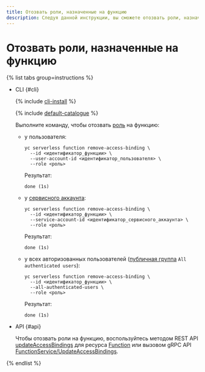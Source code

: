 ```yaml
---
title: Отозвать роли, назначенные на функцию
description: Следуя данной инструкции, вы сможете отозвать роли, назначенные на функцию.
---
```


# Отозвать роли, назначенные на функцию

{% list tabs group=instructions %}

- CLI {#cli}

    {% include [cli-install](../../../_includes/cli-install.md) %}

    {% include [default-catalogue](../../../_includes/default-catalogue.md) %}

    Выполните команду, чтобы отозвать [роль](../../security/index.md#roles-list) на функцию:

    * у пользователя:
        ```
        yc serverless function remove-access-binding \
          --id <идентификатор_функции> \
          --user-account-id <идентификатор_пользователя> \
          --role <роль>
        ```
        Результат:
        ```
        done (1s)
        ```
    * у [сервисного аккаунта](../../../iam/concepts/users/service-accounts.md):
        ```
        yc serverless function remove-access-binding \
          --id <идентификатор_функции> \
          --service-account-id <идентификатор_сервисного_аккаунта> \
          --role <роль>
        ```
        Результат:
        ```
        done (1s)
        ```
    * у всех авторизованных пользователей ([публичная группа](../../../iam/concepts/access-control/public-group.md) `All authenticated users`):
        ```
        yc serverless function remove-access-binding \
          --id <идентификатор_функции> \
          --all-authenticated-users \
          --role <роль>
        ```
        Результат:
        ```
        done (1s)
        ```

- API {#api}

  Чтобы отозвать роли на функцию, воспользуйтесь методом REST API [updateAccessBindings](../../functions/api-ref/Function/updateAccessBindings.md) для ресурса [Function](../../functions/api-ref/Function/index.md) или вызовом gRPC API [FunctionService/UpdateAccessBindings](../../functions/api-ref/grpc/function_service.md#UpdateAccessBindings).

{% endlist %}